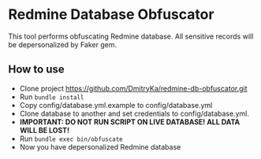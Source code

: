 Redmine Database Obfuscator
=====================

This tool performs obfuscating Redmine database.
All sensitive records will be depersonalized by Faker gem.

How to use
----------

- Clone project https://github.com/DmitryKa/redmine-db-obfuscator.git
- Run `bundle install`
- Copy config/database.yml.example to config/database.yml
- Clone database to another and set credentials to config/database.yml.
- __IMPORTANT: DO NOT RUN SCRIPT ON LIVE DATABASE! ALL DATA WILL BE LOST!__
- Run `bundle exec bin/obfuscate`
- Now you have depersonalized Redmine database
